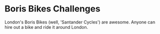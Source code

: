 # Boris Bikes Challenges
London's Boris Bikes (well, 'Santander Cycles') are awesome. Anyone can hire out a bike and ride it around London.
